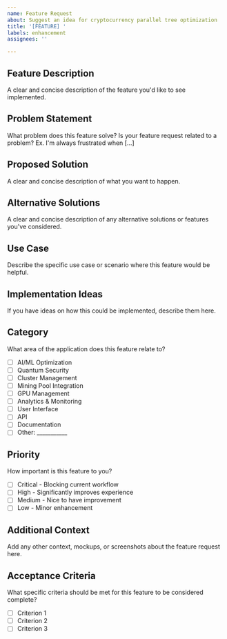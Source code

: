 ```yaml
---
name: Feature Request
about: Suggest an idea for cryptocurrency parallel tree optimization
title: '[FEATURE] '
labels: enhancement
assignees: ''

---
```


## Feature Description
A clear and concise description of the feature you'd like to see implemented.

## Problem Statement
What problem does this feature solve? Is your feature request related to a problem?
Ex. I'm always frustrated when [...]

## Proposed Solution
A clear and concise description of what you want to happen.

## Alternative Solutions
A clear and concise description of any alternative solutions or features you've considered.

## Use Case
Describe the specific use case or scenario where this feature would be helpful.

## Implementation Ideas
If you have ideas on how this could be implemented, describe them here.

## Category
What area of the application does this feature relate to?
- [ ] AI/ML Optimization
- [ ] Quantum Security
- [ ] Cluster Management
- [ ] Mining Pool Integration
- [ ] GPU Management
- [ ] Analytics & Monitoring
- [ ] User Interface
- [ ] API
- [ ] Documentation
- [ ] Other: ___________

## Priority
How important is this feature to you?
- [ ] Critical - Blocking current workflow
- [ ] High - Significantly improves experience
- [ ] Medium - Nice to have improvement
- [ ] Low - Minor enhancement

## Additional Context
Add any other context, mockups, or screenshots about the feature request here.

## Acceptance Criteria
What specific criteria should be met for this feature to be considered complete?
- [ ] Criterion 1
- [ ] Criterion 2
- [ ] Criterion 3